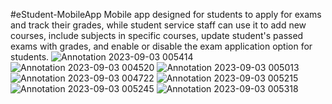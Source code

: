 #eStudent-MobileApp
Mobile app designed for students to apply for exams and track their grades, while student service staff can use it to add new courses, include subjects in specific courses, update student's passed exams with grades, and enable or disable the exam application option for students.
![Annotation 2023-09-03 005414](https://github.com/dalianass/eStudent-MobileApp/assets/71512704/5bafe262-48f2-42f0-9104-c42d20fe496f)
![Annotation 2023-09-03 004520](https://github.com/dalianass/eStudent-MobileApp/assets/71512704/731beca3-ef60-49fd-aca6-d8a27e3dbc85)
![Annotation 2023-09-03 005013](https://github.com/dalianass/eStudent-MobileApp/assets/71512704/a23f8e92-e976-4808-8751-a077fced79c3)
![Annotation 2023-09-03 004722](https://github.com/dalianass/eStudent-MobileApp/assets/71512704/a1c5b64c-ccbe-414d-8783-bb7d083088f3)
![Annotation 2023-09-03 005215](https://github.com/dalianass/eStudent-MobileApp/assets/71512704/7075e6ca-0d9a-45a6-89a4-7ff04f3c1f99)
![Annotation 2023-09-03 005245](https://github.com/dalianass/eStudent-MobileApp/assets/71512704/932b5370-2f66-46f6-bb04-7ea33f771427)
![Annotation 2023-09-03 005318](https://github.com/dalianass/eStudent-MobileApp/assets/71512704/566831df-5558-4ffa-b576-b4e83a37d416)
